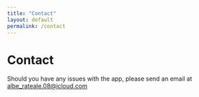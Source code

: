 ```yaml
---
title: "Contact"
layout: default
permalink: /contact
---
```

# Contact
Should you have any issues with the app, please send an email at albe_rateale.08@icloud.com